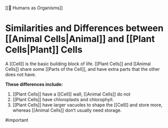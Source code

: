 [[👦 Humans as Organisms]]
# Similarities and Differences between [[Animal Cells|Animal]] and [[Plant Cells|Plant]] Cells
 
A [[Cell]] is the basic building block of life. [[Plant Cells]] and [[Animal Cells]] share some [[Parts of the Cell]], and have extra parts that the other does not have.

**These differences include:**
1.  [[Plant Cells]] have a [[Cell]] wall, [[Animal Cells]] do not
2.  [[Plant Cells]] have chloroplasts and chlorophyll.
3.  [[Plant Cells]] have larger vacuoles to shape the [[Cell]] and store more, whereas [[Animal Cells]] don’t usually need storage.

#important 